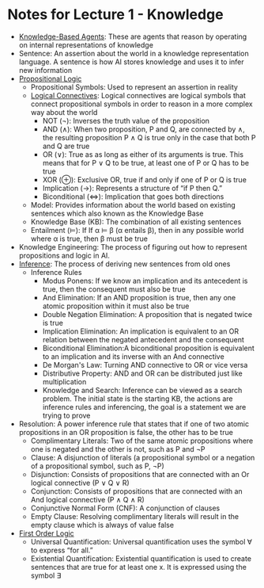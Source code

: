 # Notes for Lecture 1 - Knowledge

- [Knowledge-Based Agents](https://www.geeksforgeeks.org/knowledge-based-agents-in-ai/): These are agents that reason by operating on internal representations of knowledge
- Sentence: An assertion about the world in a knowledge representation language. A sentence is how AI stores knowledge and uses it to infer new information
- [Propositional Logic](https://iep.utm.edu/prop-log/#:~:text=Propositional%20logic%2C%20also%20known%20as%20sentential%20logic%2C%20is%20that%20branch,common%20way%20of%20combining%20statements.)
  - Propositional Symbols: Used to represent an assertion in reality
  - [Logical Connectives](https://en.wikipedia.org/wiki/Logical_connective): Logical connectives are logical symbols that connect propositional symbols in order to reason in a more complex way about the world
    - NOT (¬): Inverses the truth value of the proposition
    - AND (∧): When two proposition, P and Q, are connected by ∧, the resulting proposition P ∧ Q is true only in the case that both P and Q are true
    - OR (∨): True as as long as either of its arguments is true. This means that for P ∨ Q to be true, at least one of P or Q has to be true
    - XOR (⊕): Exclusive OR, true if and only if one of P or Q is true
    - Implication (→): Represents a structure of “if P then Q.”
    - Biconditional (⇔): Implication that goes both directions
  - Model: Provides information about the world based on existing sentences which also known as the Knowledge Base
  - Knowledge Base (KB): The combination of all existing sentences
  - Entailment (⊨): If If α ⊨ β (α entails β), then in any possible world where α is true, then β must be true
- Knowledge Engineering: The process of figuring out how to represent propositions and logic in AI.
- [Inference](https://en.wikipedia.org/wiki/Inference): The process of deriving new sentences from old ones
  - Inference Rules
    - Modus Ponens: If we know an implication and its antecedent is true, then the consequent must also be true
    - And Elimination: If an AND proposition is true, then any one atomic proposition within it must also be true
    - Double Negation Elimination: A proposition that is negated twice is true
    - Implication Elimination: An implication is equivalent to an OR relation between the negated antecedent and the consequent
    - Biconditional Elimination:A biconditional proposition is equivalent to an implication and its inverse with an And connective
    - De Morgan's Law: Turning AND connective to OR or vice versa
    - Distributive Property: AND and OR can be distributed just like multiplication
    - Knowledge and Search: Inference can be viewed as a search problem. The initial state is the starting KB, the actions are inference rules and inferencing, the goal is a statement we are trying to prove
- Resolution: A power inference rule that states that if one of two atomic propositions in an OR proposition is false, the other has to be true
  - Complimentary Literals: Two of the same atomic propositions where one is negated and the other is not, such as P and ¬P
  - Clause: A disjunction of literals (a propositional symbol or a negation of a propositional symbol, such as P, ¬P)
  - Disjunction: Consists of propositions that are connected with an Or logical connective (P ∨ Q ∨ R)
  - Conjunction: Consists of propositions that are connected with an And logical connective (P ∧ Q ∧ R)
  - Conjunctive Normal Form (CNF): A conjunction of clauses
  - Empty Clause: Resolving complimentary literals will result in the empty clause which is always of value false
- [First Order Logic](https://www.javatpoint.com/first-order-logic-in-artificial-intelligence)
  - Universal Quantification: Universal quantification uses the symbol ∀ to express “for all.”
  - Existential Quantification: Existential quantification is used to create sentences that are true for at least one x. It is expressed using the symbol ∃
